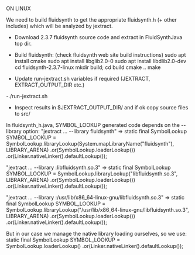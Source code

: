 ON LINUX

We need to build fluidsynth to get the appropriate fluidsynth.h (+ other includes) which will be analyzed by jextract.

- Download 2.3.7 fluidsynth source code and extract in FluidSynthJava top dir.

- Build fluidsynth: (check fluidsynth web site build instructions)
sudo apt install cmake
sudo apt install libglib2.0-0
sudo apt install libdlib2.0-dev
cd fluidsynth-2.3.7-linux
mkdir build; cd build
cmake ..
make

- Update run-jextract.sh variables if required (JEXTRACT, EXTRACT_OUTPUT_DIR etc.)

-./run-jextract.sh

- Inspect results in $JEXTRACT_OUTPUT_DIR/ and if ok copy source files to src/


In fluidsynth_h.java, SYMBOL_LOOKUP generated code depends on the --library option:
"jextract ... --library fluidsynth"  =>
static final SymbolLookup SYMBOL_LOOKUP = SymbolLookup.libraryLookup(System.mapLibraryName("fluidsynth"), LIBRARY_ARENA)
            .or(SymbolLookup.loaderLookup())
            .or(Linker.nativeLinker().defaultLookup());
            
"jextract ... --library :libfluidsynth.so.3"  =>
static final SymbolLookup SYMBOL_LOOKUP = SymbolLookup.libraryLookup("libfluidsynth.so.3", LIBRARY_ARENA)
            .or(SymbolLookup.loaderLookup())
            .or(Linker.nativeLinker().defaultLookup());
            
"jextract ... --library :/usr/lib/x86_64-linux-gnu/libfluidsynth.so.3"  =>
 static final SymbolLookup SYMBOL_LOOKUP = SymbolLookup.libraryLookup("/usr/lib/x86_64-linux-gnu/libfluidsynth.so.3", LIBRARY_ARENA)
            .or(SymbolLookup.loaderLookup())
            .or(Linker.nativeLinker().defaultLookup());

But in our case we manage the native library loading ourselves, so we use:
    static final SymbolLookup SYMBOL_LOOKUP = SymbolLookup.loaderLookup()
            .or(Linker.nativeLinker().defaultLookup());